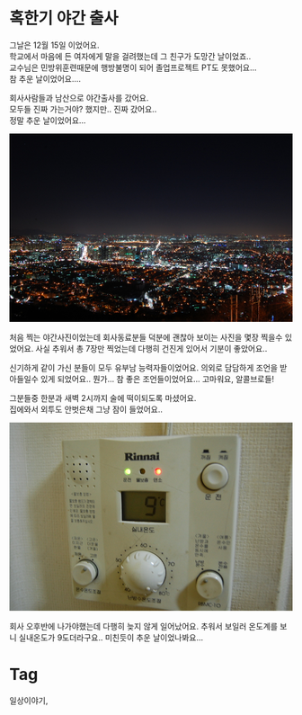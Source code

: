 혹한기 야간 출사
=============
그날은 12월 15일 이었어요. <br/>
학교에서 마음에 든 여자에게 말을 걸려했는데 그 친구가 도망간 날이었죠.. <br/>
교수님은 민방위훈련때문에 행방불명이 되어 졸업프로젝트 PT도 못했어요... <br/>
참 추운 날이었어요.... <br/>

회사사람들과 남산으로 야간출사를 갔어요. <br/>
모두들 진짜 가는거야? 했지만.. 진짜 갔어요.. <br/>
정말 추운 날이었어요... <br/>

<img src="_img/sad-winter-night.jpg" style="width: 600px;" />

처음 찍는 야간사진이었는데 회사동료분들 덕분에 괜찮아 보이는 사진을 몇장 찍을수 있었어요. 사실 추워서 총 7장만 찍었는데 다행히 건진게 있어서 기분이 좋았어요..

신기하게 같이 가신 분들이 모두 유부남 능력자들이었어요. 의외로 담담하게 조언을 받아들일수 있게 되었어요.. 뭔가... 참 좋은 조언들이었어요... 고마워요, 알콜브로들!

그분들중 한분과 새벽 2시까지 술에 떡이되도록 마셨어요. <br/>
집에와서 외투도 안벗은채 그냥 잠이 들었어요..

<img src="_img/nine-degree-in.jpg" style="width: 600px;" />

회사 오후반에 나가야했는데 다행히 늦지 않게 일어났어요. 추워서 보일러 온도계를 보니 실내온도가 9도더라구요.. 미친듯이 추운 날이었나봐요...

Tag
====
일상이야기,